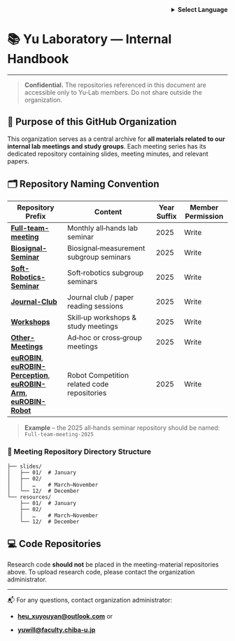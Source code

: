 <!-- Language selector -->

<div align="right">
  <details>
    <summary><strong>Select Language</strong></summary>
    <p>
      <strong>English</strong><br>
      <a href="README_internal.ja.md">日本語</a><br>
      <a href="README_internal.zh.md">中文</a>
    </p>
  </details>
</div>

 # 📚 Yu Laboratory — Internal Handbook

---

> **Confidential.** The repositories referenced in this document are accessible only to Yu‑Lab members. Do not share outside the organization.

## 📌 Purpose of this GitHub Organization

This organization serves as a central archive for **all materials related to our internal lab meetings and study groups**. Each meeting series has its dedicated repository containing slides, meeting minutes, and relevant papers.

## 🗂️ Repository Naming Convention

| Repository Prefix | Content | Year Suffix | Member Permission |
| --- | --- | --- | --- |
| **[Full-team-meeting](https://github.com/Yu-Laboratory/Full-team-meeting-2025)** | Monthly all‑hands lab seminar | 2025 | Write |
| **[Biosignal-Seminar](https://github.com/Yu-Laboratory/Biosignal-Seminar-2025)** | Biosignal‑measurement subgroup seminars | 2025 | Write |
| **[Soft-Robotics-Seminar](https://github.com/Yu-Laboratory/Soft-Robotics-Seminar-2025)** | Soft‑robotics subgroup seminars | 2025 | Write |
| **[Journal-Club](https://github.com/Yu-Laboratory/Journal-Club-2025)** | Journal club / paper reading sessions | 2025 | Write |
| **[Workshops](https://github.com/Yu-Laboratory/Workshops-2025)** | Skill‑up workshops & study meetings | 2025 | Write |
| **[Other-Meetings](https://github.com/Yu-Laboratory/Other-Meetings-2025)** | Ad‑hoc or cross‑group meetings | 2025 | Write |
| **[euROBIN](https://github.com/Yu-Laboratory/euROBIN)**, **[euROBIN-Perception](https://github.com/Yu-Laboratory/euROBIN-Perception)**, **[euROBIN-Arm](https://github.com/Yu-Laboratory/euROBIN-Arm)**, **[euROBIN-Robot](https://github.com/Yu-Laboratory/euROBIN-Robot)** | Robot Competition related code repositories | 2025 | Write |

> **Example** – the 2025 all‑hands seminar repository should be named: `Full-team-meeting-2025`

### 📁 Meeting Repository Directory Structure

```
├── slides/
│   ├── 01/  # January
│   ├── 02/
│   │   …    # March–November
│   └── 12/  # December
└── resources/
    ├── 01/  # January
    ├── 02/
    │   …    # March–November
    └── 12/  # December
```

## 💻 Code Repositories

Research code **should not** be placed in the meeting-material repositories above. To upload research code, please contact the organization administrator.

---

📬 For any questions, contact organization administrator:

- **[heu_xuyouyan@outlook.com](mailto:infrastructure@yu-lab.local)** or
  
- **[yuwill@faculty.chiba-u.jp](mailto:infrastructure@yu-lab.local)**
